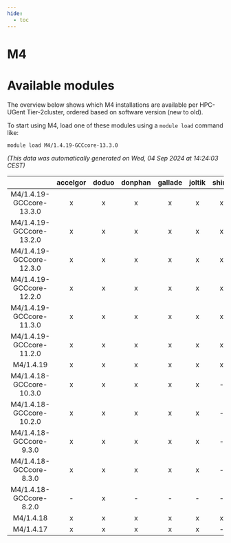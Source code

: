 ```yaml
---
hide:
  - toc
---
```


M4
==

# Available modules


The overview below shows which M4 installations are available per HPC-UGent Tier-2cluster, ordered based on software version (new to old).

To start using M4, load one of these modules using a `module load` command like:

```shell
module load M4/1.4.19-GCCcore-13.3.0
```

*(This data was automatically generated on Wed, 04 Sep 2024 at 14:24:03 CEST)*  

| |accelgor|doduo|donphan|gallade|joltik|shinx|skitty|
| :---: | :---: | :---: | :---: | :---: | :---: | :---: | :---: |
|M4/1.4.19-GCCcore-13.3.0|x|x|x|x|x|x|x|
|M4/1.4.19-GCCcore-13.2.0|x|x|x|x|x|x|x|
|M4/1.4.19-GCCcore-12.3.0|x|x|x|x|x|x|x|
|M4/1.4.19-GCCcore-12.2.0|x|x|x|x|x|x|x|
|M4/1.4.19-GCCcore-11.3.0|x|x|x|x|x|x|x|
|M4/1.4.19-GCCcore-11.2.0|x|x|x|x|x|x|x|
|M4/1.4.19|x|x|x|x|x|x|x|
|M4/1.4.18-GCCcore-10.3.0|x|x|x|x|x|-|x|
|M4/1.4.18-GCCcore-10.2.0|x|x|x|x|x|-|x|
|M4/1.4.18-GCCcore-9.3.0|x|x|x|x|x|-|x|
|M4/1.4.18-GCCcore-8.3.0|x|x|x|x|x|-|x|
|M4/1.4.18-GCCcore-8.2.0|-|x|-|-|-|-|-|
|M4/1.4.18|x|x|x|x|x|x|x|
|M4/1.4.17|x|x|x|x|x|-|x|
